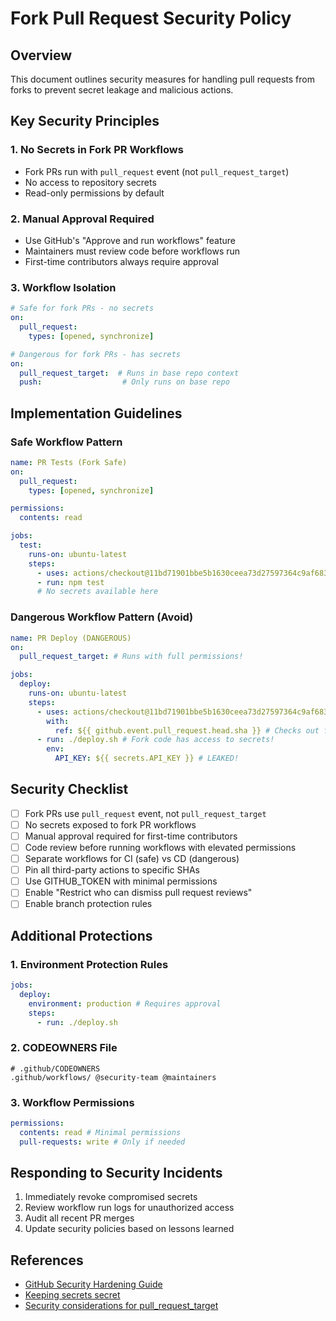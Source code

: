 # Fork Pull Request Security Policy

## Overview

This document outlines security measures for handling pull requests from forks to prevent secret leakage and malicious actions.

## Key Security Principles

### 1. **No Secrets in Fork PR Workflows**

- Fork PRs run with `pull_request` event (not `pull_request_target`)
- No access to repository secrets
- Read-only permissions by default

### 2. **Manual Approval Required**

- Use GitHub's "Approve and run workflows" feature
- Maintainers must review code before workflows run
- First-time contributors always require approval

### 3. **Workflow Isolation**

```yaml
# Safe for fork PRs - no secrets
on:
  pull_request:
    types: [opened, synchronize]

# Dangerous for fork PRs - has secrets
on:
  pull_request_target:  # Runs in base repo context
  push:                  # Only runs on base repo
```

## Implementation Guidelines

### Safe Workflow Pattern

```yaml
name: PR Tests (Fork Safe)
on:
  pull_request:
    types: [opened, synchronize]

permissions:
  contents: read

jobs:
  test:
    runs-on: ubuntu-latest
    steps:
      - uses: actions/checkout@11bd71901bbe5b1630ceea73d27597364c9af683 # v4
      - run: npm test
      # No secrets available here
```

### Dangerous Workflow Pattern (Avoid)

```yaml
name: PR Deploy (DANGEROUS)
on:
  pull_request_target: # Runs with full permissions!

jobs:
  deploy:
    runs-on: ubuntu-latest
    steps:
      - uses: actions/checkout@11bd71901bbe5b1630ceea73d27597364c9af683 # v4
        with:
          ref: ${{ github.event.pull_request.head.sha }} # Checks out fork code!
      - run: ./deploy.sh # Fork code has access to secrets!
        env:
          API_KEY: ${{ secrets.API_KEY }} # LEAKED!
```

## Security Checklist

- [ ] Fork PRs use `pull_request` event, not `pull_request_target`
- [ ] No secrets exposed to fork PR workflows
- [ ] Manual approval required for first-time contributors
- [ ] Code review before running workflows with elevated permissions
- [ ] Separate workflows for CI (safe) vs CD (dangerous)
- [ ] Pin all third-party actions to specific SHAs
- [ ] Use GITHUB_TOKEN with minimal permissions
- [ ] Enable "Restrict who can dismiss pull request reviews"
- [ ] Enable branch protection rules

## Additional Protections

### 1. Environment Protection Rules

```yaml
jobs:
  deploy:
    environment: production # Requires approval
    steps:
      - run: ./deploy.sh
```

### 2. CODEOWNERS File

```text
# .github/CODEOWNERS
.github/workflows/ @security-team @maintainers
```

### 3. Workflow Permissions

```yaml
permissions:
  contents: read # Minimal permissions
  pull-requests: write # Only if needed
```

## Responding to Security Incidents

1. Immediately revoke compromised secrets
2. Review workflow run logs for unauthorized access
3. Audit all recent PR merges
4. Update security policies based on lessons learned

## References

- [GitHub Security Hardening Guide](https://docs.github.com/en/actions/security-guides/security-hardening-for-github-actions)
- [Keeping secrets secret](https://docs.github.com/en/actions/security-guides/using-secrets-in-github-actions)
- [Security considerations for pull_request_target](https://securitylab.github.com/research/github-actions-preventing-pwn-requests/)
